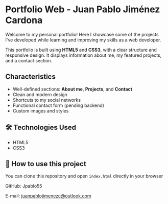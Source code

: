
#  Portfolio Web - Juan Pablo Jiménez Cardona

Welcome to my personal portfolio! Here I showcase some of the projects I've developed while learning and improving my skills as a web developer.

This portfolio is built using **HTML5** and **CSS3**, with a clear structure and responsive design. It displays information about me, my featured projects, and a contact section.

##  Characteristics

- Well-defined sections: **About me**, **Projects**, and **Contact**
- Clean and modern design
- Shortcuts to my social networks
- Functional contact form (pending backend)
- Custom images and styles
## 🛠️ Technologies Used

- HTML5
- CSS3


## 🚀 How to use this project

You can clone this repository and open `index.html` directly in your browser


GitHub: Jpablo55

E-mail: juanpablojimenezc@outlook.com
